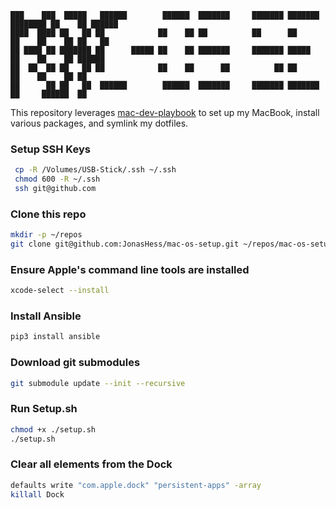 ```
███    ███  █████   ██████        ██████  ███████     ███████ ███████ ████████ ██    ██ ██████  
████  ████ ██   ██ ██            ██    ██ ██          ██      ██         ██    ██    ██ ██   ██ 
██ ████ ██ ███████ ██      █████ ██    ██ ███████     ███████ █████      ██    ██    ██ ██████  
██  ██  ██ ██   ██ ██            ██    ██      ██          ██ ██         ██    ██    ██ ██      
██      ██ ██   ██  ██████        ██████  ███████     ███████ ███████    ██     ██████  ██      
```

This repository leverages [mac-dev-playbook](https://github.com/geerlingguy/mac-dev-playbook) to set up my MacBook, install various packages, and symlink my dotfiles.

### Setup SSH Keys
```bash
 cp -R /Volumes/USB-Stick/.ssh ~/.ssh
 chmod 600 -R ~/.ssh
 ssh git@github.com
```

### Clone this repo
``` bash
mkdir -p ~/repos 
git clone git@github.com:JonasHess/mac-os-setup.git ~/repos/mac-os-setup
```


### Ensure Apple's command line tools are installed
``` bash
xcode-select --install
```

### Install Ansible
``` bash
pip3 install ansible
```

### Download git submodules
``` bash
git submodule update --init --recursive
```


### Run Setup.sh
``` bash
chmod +x ./setup.sh
./setup.sh
```

### Clear all elements from the Dock
``` bash
defaults write "com.apple.dock" "persistent-apps" -array
killall Dock
```

